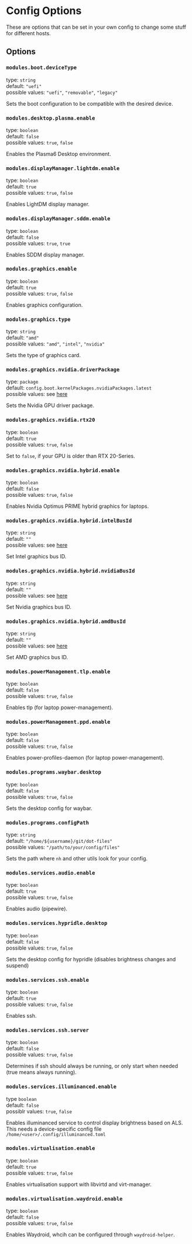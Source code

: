 # Config Options

These are options that can be set in your own config to change some stuff for different hosts.

## Options

### `modules.boot.deviceType`
type: `string`  
default: `"uefi"`  
possible values: `"uefi"`, `"removable"`, `"legacy"`  
  
Sets the boot configuration to be compatible with the desired device.

### `modules.desktop.plasma.enable`
type: `boolean`  
default: `false`  
possible values: `true`, `false`  

Enables the Plasma6 Desktop environment.

### `modules.displayManager.lightdm.enable`
type: `boolean`  
default: `true`  
possible values: `true`, `false`  

Enables LightDM display manager.

### `modules.displayManager.sddm.enable`
type: `boolean`  
default: `false`  
possible values: `true`, `true`  

Enables SDDM display manager.

### `modules.graphics.enable`
type: `boolean`  
default: `true`  
possible values: `true`, `false`  
  
Enables graphics configuration.

### `modules.graphics.type`
type: `string`  
default: `"amd"`  
possible values: `"amd"`, `"intel"`, `"nvidia"`  
  
Sets the type of graphics card.

### `modules.graphics.nvidia.driverPackage`
type: `package`  
default: `config.boot.kernelPackages.nvidiaPackages.latest`  
possible values: see [here](https://nixos.wiki/wiki/Nvidia#Determining_the_Correct_Driver_Version)  
  
Sets the Nvidia GPU driver package.

### `modules.graphics.nvidia.rtx20`
type: `boolean`  
default: `true`  
possible values: `true`, `false`  
  
Set to `false`, if your GPU is older than RTX 20-Series.

### `modules.graphics.nvidia.hybrid.enable`
type: `boolean`  
default: `false`  
possible values: `true`, `false`  
  
Enables Nvidia Optimus PRIME hybrid graphics for laptops.

### `modules.graphics.nvidia.hybrid.intelBusId`
type: `string`  
default: `""`  
possible values: see [here](https://nixos.wiki/wiki/Nvidia#Configuring_Optimus_PRIME:_Bus_ID_Values_.28Mandatory.29)  
  
Set Intel graphics bus ID.

### `modules.graphics.nvidia.hybrid.nvidiaBusId`
type: `string`  
default: `""`  
possible values: see [here](https://nixos.wiki/wiki/Nvidia#Configuring_Optimus_PRIME:_Bus_ID_Values_.28Mandatory.29)  
  
Set Nvidia graphics bus ID.

### `modules.graphics.nvidia.hybrid.amdBusId`
type: `string`  
default: `""`  
possible values: see [here](https://nixos.wiki/wiki/Nvidia#Configuring_Optimus_PRIME:_Bus_ID_Values_.28Mandatory.29)  
  
Set AMD graphics bus ID.

### `modules.powerManagement.tlp.enable`
type: `boolean`  
default: `false`  
possible values: `true`, `false`  
  
Enables tlp (for laptop power-management).

### `modules.powerManagement.ppd.enable`
type: `boolean`  
default: `false`  
possible values: `true`, `false`  
  
Enables power-profiles-daemon (for laptop power-management).

### `modules.programs.waybar.desktop`
type: `boolean`  
default: `false`  
possible values: `true`, `false`  
  
Sets the desktop config for waybar.

### `modules.programs.configPath`
type: `string`  
default: `"/home/${username}/git/dot-files"`  
possible values: `"/path/to/your/config/files"`  

Sets the path where `nh` and other utils look for your config.

### `modules.services.audio.enable`
type: `boolean`  
default: `true`  
possible values: `true`, `false`  
  
Enables audio (pipewire).

### `modules.services.hypridle.desktop`
type: `boolean`  
default: `false`  
possible values: `true`, `false`  
  
Sets the desktop config for hypridle (disables brightness changes and suspend)

### `modules.services.ssh.enable`
type: `boolean`  
default: `true`  
possible values: `true`, `false`  
  
Enables ssh.

### `modules.services.ssh.server` 
type: `boolean`  
default: `false`  
possible values: `true`, `false`  
  
Determines if ssh should always be running, or only start when needed (true means always running).

### `modules.services.illuminanced.enable`
type `boolean`  
default: `false`  
possiblr values: `true`, `false`  

Enables illuminanced service to control display brightness based on ALS. This needs a device-specific config file `/home/<user>/.config/illuminanced.toml`

### `modules.virtualisation.enable`
type: `boolean`  
default: `true`  
possible values: `true`, `false`  

Enables virtualisation support with libvirtd and virt-manager.

### `modules.virtualisation.waydroid.enable`
type: `boolean`  
default: `false`  
possible values: `true`, `false`  

Enables Waydroid, whcih can be configured through `waydroid-helper`.
